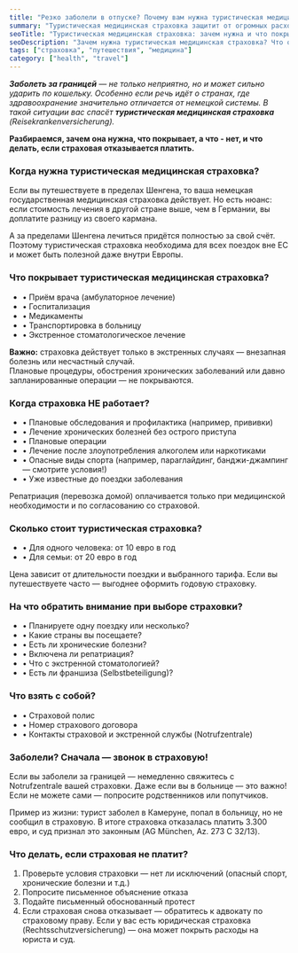 ```yaml
---
title: "Резко заболели в отпуске? Почему вам нужна туристическая медицинская страховка"
summary: "Туристическая медицинская страховка защитит от огромных расходов за границей. Она покрывает экстренные случаи — лечение, госпитализацию, медикаменты и транспортировку. Но есть и исключения, о которых важно знать."
seoTitle: "Туристическая медицинская страховка: зачем нужна и что покрывает"
seoDescription: "Зачем нужна туристическая медицинская страховка? Что она покрывает, какие есть исключения, сколько стоит и что делать, если страховая отказывается платить."
tags: ["страховка", "путешествия", "медицина"]
category: ["health", "travel"]
---
```


_**Заболеть за границей** — не только неприятно, но и может сильно ударить по кошельку. Особенно если речь идёт о странах, где здравоохранение значительно отличается от немецкой системы. В такой ситуации вас спасёт **туристическая медицинская страховка** (Reisekrankenversicherung)._

**Разбираемся, зачем она нужна, что покрывает, а что - нет, и что делать, если страховая отказывается платить.**

### Когда нужна туристическая медицинская страховка?

Если вы путешествуете в пределах Шенгена, то ваша немецкая государственная медицинская страховка действует. Но есть нюанс: если стоимость лечения в другой стране выше, чем в Германии, вы доплатите разницу из своего кармана.

А за пределами Шенгена лечиться придётся полностью за свой счёт. Поэтому туристическая страховка необходима для всех поездок вне ЕС и может быть полезной даже внутри Европы.

### Что покрывает туристическая медицинская страховка?
- • Приём врача (амбулаторное лечение)  
- • Госпитализация  
- • Медикаменты  
- • Транспортировка в больницу  
- • Экстренное стоматологическое лечение  

**Важно:** страховка действует только в экстренных случаях — внезапная болезнь или несчастный случай.  
Плановые процедуры, обострения хронических заболеваний или давно запланированные операции — не покрываются.

### Когда страховка НЕ работает?
- • Плановые обследования и профилактика (например, прививки)  
- • Лечение хронических болезней без острого приступа  
- • Плановые операции  
- • Лечение после злоупотребления алкоголем или наркотиками  
- • Опасные виды спорта (например, параглайдинг, банджи-джампинг — смотрите условия!)  
- • Уже известные до поездки заболевания  

Репатриация (перевозка домой) оплачивается только при медицинской необходимости и по согласованию со страховой.

### Сколько стоит туристическая страховка?
- • Для одного человека: от 10 евро в год  
- • Для семьи: от 20 евро в год  

Цена зависит от длительности поездки и выбранного тарифа. Если вы путешествуете часто — выгоднее оформить годовую страховку.

### На что обратить внимание при выборе страховки?
- • Планируете одну поездку или несколько?  
- • Какие страны вы посещаете?  
- • Есть ли хронические болезни?  
- • Включена ли репатриация?  
- • Что с экстренной стоматологией?  
- • Есть ли франшиза (Selbstbeteiligung)?  

### Что взять с собой?
- • Страховой полис  
- • Номер страхового договора  
- • Контакты страховой и экстренной службы (Notrufzentrale)  

### Заболели? Сначала — звонок в страховую!  

Если вы заболели за границей — немедленно свяжитесь с Notrufzentrale вашей страховки. Даже если вы в больнице — это важно! Если не можете сами — попросите родственников или попутчиков.

Пример из жизни: турист заболел в Камеруне, попал в больницу, но не сообщил в страховую. В итоге страховка отказалась платить 3.300 евро, и суд признал это законным (AG München, Az. 273 C 32/13).

### Что делать, если страховая не платит?
1. Проверьте условия страховки — нет ли исключений (опасный спорт, хронические болезни и т.д.)  
2. Попросите письменное объяснение отказа  
3. Подайте письменный обоснованный протест  
4. Если страховая снова отказывает — обратитесь к адвокату по страховому праву. Если у вас есть юридическая страховка (Rechtsschutzversicherung) — она может покрыть расходы на юриста и суд.
